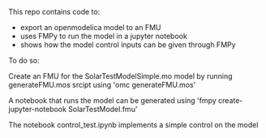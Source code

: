 This repo contains code to:
- export an openmodelica model to an FMU 
- uses FMPy to run the model in a jupyter notebook 
- shows how the model control inputs can be given through FMPy 

To do so:

Create an FMU for the SolarTestModelSimple.mo model by running generateFMU.mos srcipt using 
'omc generateFMU.mos'

A notebook that runs the model can be generated using 
'fmpy create-jupyter-notebook SolarTestModel.fmu'

The notebook control_test.ipynb implements a simple control on the model 

    